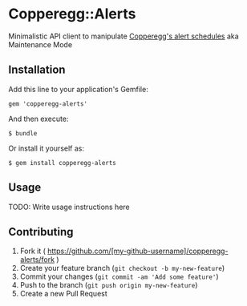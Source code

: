 # Copperegg::Alerts

Minimalistic API client to manipulate [Copperegg's alert schedules](http://dev.copperegg.com/alerts/schedules.html) aka Maintenance Mode

## Installation

Add this line to your application's Gemfile:

    gem 'copperegg-alerts'

And then execute:

    $ bundle

Or install it yourself as:

    $ gem install copperegg-alerts

## Usage

TODO: Write usage instructions here

## Contributing

1. Fork it ( https://github.com/[my-github-username]/copperegg-alerts/fork )
2. Create your feature branch (`git checkout -b my-new-feature`)
3. Commit your changes (`git commit -am 'Add some feature'`)
4. Push to the branch (`git push origin my-new-feature`)
5. Create a new Pull Request

